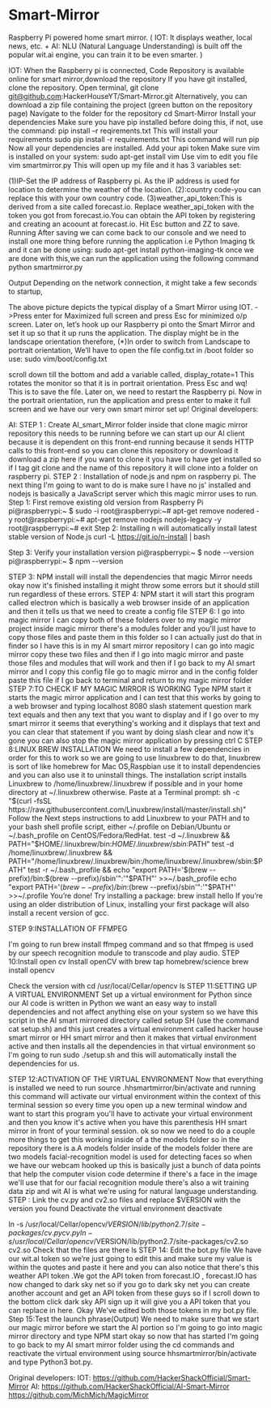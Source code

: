 # Smart-Mirror
Raspberry Pi powered home smart mirror. ( IOT: It displays weather, local news, etc. + AI: NLU (Natural Language Understanding) is built off the popular wit.ai engine, you can train it to be even smarter. )

IOT:
When the Raspberry pi is connected,
Code
Repository is available online for smart mirror,download the repository
If you have git installed, clone the repository.
Open terminal,
git clone git@github.com:HackerHouseYT/Smart-Mirror.git
Alternatively, you can download a zip file containing the project (green button on the repository page)
Navigate to the folder for the repository
cd Smart-Mirror
Install your dependencies
Make sure you have pip installed before doing this, if not, use the command:
pip install –r reqirements.txt
This will install your requirements
sudo pip install -r requirements.txt
This command will run pip
Now all your dependencies are installed.
Add your api token
Make sure vim is installed on your system:
sudo apt-get install vim 
Use vim to edit you file
vim smartmirror.py
This will open up my file and it has 3 variables set:  

(1)IP-Set the IP address of Raspberry pi. As the IP address is used for location to determine the weather of the location.
(2):country code-you can replace this with your own country code.
(3)weather_api_token:This is derived from a site called forecast.io. Replace weather_api_token with the token you got from forecast.io.You can obtain the API token by registering and creating an acoount at forecast.io.
Hit Esc button and ZZ to save.
Running
After saving we can come back to our console and we need to install one more thing before running the application i.e Python Imaging tk and it can be done using:
sudo apt-get install python-imaging-tk
once we are done with this,we can run the application using the following command
python smartmirror.py 

Output
Depending on the network connection, it might take a few seconds to startup,
 
The above picture depicts the typical display of a Smart Mirror using IOT.
->Press enter for Maximized full screen and press Esc for minimized o/p screen.
Later on, let’s hook up our Raspberry pi onto the Smart Mirror and set it up so that it up runs the application.
The display might be in the landscape orientation therefore,
(*)In order to switch from Landscape to portrait orientation,
We’ll have to open the file config.txt in /boot folder so use:
sudo vim/boot/config.txt

scroll down till the bottom and add a variable called,
display_rotate=1
This rotates the monitor so that it is in portrait orientation.
Press Esc and wq! 
This is to save the file.
Later on, we need to restart the Raspberry pi.
Now in the portrait orientation, run the application and press enter to make it full screen and we have our very own smart mirror set up!
Original developers:
















AI:
STEP 1 : Create AI_smart_Mirror folder inside that clone magic mirror  repository this needs to be running before we can start up our AI client because it is dependent on this front-end running because it sends HTTP calls to this front-end so you can clone this repository or download it download a zip here if you want to clone it you have to have get installed so if I tag git clone and the name of this repository it will clone into a folder on raspberry pi.
STEP 2 : Installation of node.js and npm on raspberry pi. 
The next thing I'm going to want to do is make sure I have no js' installed and nodejs is basically a JavaScript server which this magic mirror uses to run.
Step 1: First remove existing old version from Raspberry Pi
pi@raspberrypi:~ $ sudo -i
root@raspberrypi:~# apt-get remove nodered -y
root@raspberrypi:~# apt-get remove nodejs nodejs-legacy -y
root@raspberrypi:~# exit
Step 2: Installing n will automatically install latest stable version of Node.js
curl -L https://git.io/n-install | bash
 

Step 3: Verify your installation version
pi@raspberrypi:~ $ node --version
pi@raspberrypi:~ $ npm --version
 
STEP 3: NPM install  will install the dependencies that magic Mirror needs okay now it's finished installing it might throw some errors but it should still run regardless of these errors.
STEP 4: NPM start it will start this program called electron which is basically a web browser inside of an application and then it tells us that we need to create a config file
STEP 6: I go into magic mirror I can copy both of these folders over to my magic mirror project inside magic mirror there's a modules folder and you'll just have to copy those files and paste them in this folder so I can actually just do that in finder so I have this is in my AI smart mirror repository I can go into magic mirror copy these two files and then if I go into magic mirror and paste those files and modules that will work and then if I go back to my AI smart mirror and I copy this config file go to magic mirror and in the config folder paste this file if I go back to terminal and return to my magic mirror folder
STEP 7:TO CHECK IF MY MAGIC MIRROR IS WORKING
Type NPM start it starts the magic mirror application and I can test that this works by going to a web browser and typing localhost 8080 slash statement question mark text equals and then any text that you want to display and if I go over to my smart mirror it seems that everything's working and it displays that text and you can clear that statement if you want by doing slash clear and now it's gone you can also stop the magic mirror application by pressing ctrl C
STEP 8:LINUX BREW INSTALLATION
We need to install a few dependencies in order for this to work so we are going to use linuxbrew to do that, linuxbrew is sort of like homebrew for Mac OS,Raspbian use it to install dependencies and you can also use it to uninstall things. The installation script installs Linuxbrew to /home/linuxbrew/.linuxbrew if possible and in your home directory at ~/.linuxbrew otherwise.
Paste at a Terminal prompt:
sh -c "$(curl -fsSL https://raw.githubusercontent.com/Linuxbrew/install/master/install.sh)"
Follow the Next steps instructions to add Linuxbrew to your PATH and to your bash shell profile script, either ~/.profile on Debian/Ubuntu or ~/.bash_profile on CentOS/Fedora/RedHat.
test -d ~/.linuxbrew && PATH="$HOME/.linuxbrew/bin:$HOME/.linuxbrew/sbin:$PATH"
test -d /home/linuxbrew/.linuxbrew && PATH="/home/linuxbrew/.linuxbrew/bin:/home/linuxbrew/.linuxbrew/sbin:$PATH"
test -r ~/.bash_profile && echo "export PATH='$(brew --prefix)/bin:$(brew --prefix)/sbin'":'"$PATH"' >>~/.bash_profile
echo "export PATH='$(brew --prefix)/bin:$(brew --prefix)/sbin'":'"$PATH"' >>~/.profile
You’re done! Try installing a package:
brew install hello
If you’re using an older distribution of Linux, installing your first package will also install a recent version of gcc.


STEP 9:INSTALLATION OF FFMPEG
 
I'm going to run brew install ffmpeg command and so that ffmpeg is used by our speech recognition module to transcode and play audio.
STEP 10:Install open cv 
Install openCV with
brew tap homebrew/science
brew install opencv




 
Check the version with
cd /usr/local/Cellar/opencv
ls
STEP 11:SETTING UP A VIRTUAL ENVIRONMENT
Set up a virtual environment for Python since our AI code is written in Python we want an easy way to install dependencies and not affect anything else on your system so we have this script in the AI smart mirrored directory called setup SH (use the command cat setup.sh) and this just creates a virtual environment called hacker house smart mirror or HH smart mirror and then it makes that virtual environment active and then installs all the dependencies in that virtual environment so I'm going to run sudo ./setup.sh and this will automatically install the dependencies for us.
 
STEP 12:ACTIVATION OF THE VIRTUAL ENVIRONMENT
Now that everything is installed we need to run source .hhsmartmirror/bin/activate and running this command will activate our virtual environment within the context of this terminal session so every time you open up a new terminal window and want to start this program you'll have to activate your virtual environment and then you know it's active when you have this parenthesis HH smart mirror in front of your terminal session. ok so now we need to do a couple more things to get this working inside of a the models folder so in the repository there is a.A models folder inside of the models folder there are two models facial-recognition model is used for detecting faces so when we have our webcam hooked up this is basically just a bunch of data points that help the computer vision code determine if there's a face in the image we'll use that for our facial recognition module there's also a wit training data zip and wit AI is what we're using for natural language understanding.
STEP  : Link the cv.py and cv2.so files and replace $VERSION with the version you found
Deactivate the virtual environment
deactivate

ln -s /usr/local/Cellar/opencv/$VERSION/lib/python2.7/site-packages/cv.py cv.py
ln -s /usr/local/Cellar/opencv/$VERSION/lib/python2.7/site-packages/cv2.so cv2.so
Check that the files are there
ls
STEP 14: Edit the bot.py file
We have our wit.aI token so we’re just going to edit this and make sure my value is within the quotes and paste it here and you can also notice that there's this weather API token .We got the API token from forecast.IO , forecast.IO has now changed to dark sky net so if you go to dark sky net you can create another account and get an API token from these guys so if I scroll down to the bottom click dark sky API sign up it will give you a API token that you can replace in here. Okay We've edited both those tokens in my bot.py file.
Step 15:Test the launch phrase(Output)
We need to make sure that we start our magic mirror before we start the AI portion so I'm going to go into magic mirror directory and type NPM start okay so now that has started I'm going to go back to my AI smart mirror folder using the cd commands and reactivate the virtual environment using source hhsmartmirror/bin/activate and type Python3 bot.py.
  
Original developers:
IOT:
https://github.com/HackerShackOfficial/Smart-Mirror
AI:
https://github.com/HackerShackOfficial/AI-Smart-Mirror
https://github.com/MichMich/MagicMirror
